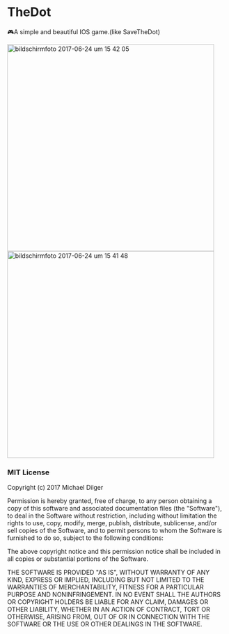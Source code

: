 # TheDot
🎮A simple and beautiful IOS game.(like SaveTheDot)

<img width="475" alt="bildschirmfoto 2017-06-24 um 15 42 05" src="https://user-images.githubusercontent.com/25595297/27509077-9dd8e0ea-58f4-11e7-9f54-5366cd59b052.png">

<img width="475" alt="bildschirmfoto 2017-06-24 um 15 41 48" src="https://user-images.githubusercontent.com/25595297/27509078-9ddf5ccc-58f4-11e7-9026-b95d71baf0de.png">



### MIT License

Copyright (c) 2017 Michael Dilger

Permission is hereby granted, free of charge, to any person obtaining a copy
of this software and associated documentation files (the "Software"), to deal
in the Software without restriction, including without limitation the rights
to use, copy, modify, merge, publish, distribute, sublicense, and/or sell
copies of the Software, and to permit persons to whom the Software is
furnished to do so, subject to the following conditions:

The above copyright notice and this permission notice shall be included in all
copies or substantial portions of the Software.

THE SOFTWARE IS PROVIDED "AS IS", WITHOUT WARRANTY OF ANY KIND, EXPRESS OR
IMPLIED, INCLUDING BUT NOT LIMITED TO THE WARRANTIES OF MERCHANTABILITY,
FITNESS FOR A PARTICULAR PURPOSE AND NONINFRINGEMENT. IN NO EVENT SHALL THE
AUTHORS OR COPYRIGHT HOLDERS BE LIABLE FOR ANY CLAIM, DAMAGES OR OTHER
LIABILITY, WHETHER IN AN ACTION OF CONTRACT, TORT OR OTHERWISE, ARISING FROM,
OUT OF OR IN CONNECTION WITH THE SOFTWARE OR THE USE OR OTHER DEALINGS IN THE
SOFTWARE.
